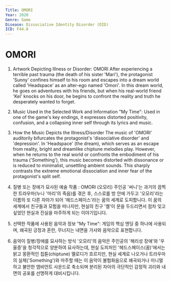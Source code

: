 ```yaml
---
Title: OMORI
Year: 2020
Genre: Game
Disease: Dissociative Identity Disorder (DID)
ICD: F44.8
---
```


# OMORI
1. Artwork Depicting Illness or Disorder: OMORI
After experiencing a terrible past trauma (the death of his sister 'Mari'), the protagonist 'Sunny' confines himself to his room and escapes into a dream world called 'Headspace' as an alter-ego named 'Omori'. In this dream world, he goes on adventures with his friends, but when his real-world friend 'Kel' knocks on his door, he begins to confront the reality and truth he desperately wanted to forget.

2. Music Used in the Selected Work and Information
"My Time": Used in one of the game's key endings, it expresses distorted positivity, confusion, and a collapsing inner self through its lyrics and music.


3. How the Music Depicts the Illness/Disorder
The music of 'OMORI' auditorily bifurcates the protagonist's 'dissociative disorder' and 'depression'. In 'Headspace' (the dream), which serves as an escape from reality, bright and dreamlike chiptune melodies play. However, when he returns to the real world or confronts the embodiment of his trauma ('Something'), this music becomes distorted with dissonance or is reduced to minimalist, unsettling ambient sounds. This sharply contrasts the extreme emotional dissociation and inner fear of the protagonist's split self.

1. 질병 또는 장애가 묘사된 예술 작품
: OMORI (오모리)
주인공 '써니'는 과거의 끔찍한 트라우마(누나 '마리'의 죽음)를 겪은 후, 스스로를 방 안에 가두고 '오모리'라는 이름의 또 다른 자아가 되어 '헤드스페이스'라는 꿈의 세계로 도피합니다. 이 꿈의 세계에서 친구들과 모험을 떠나지만, 현실의 친구 '켈'이 문을 두드리면서 점차 잊고 싶었던 현실과 진실을 마주하게 되는 이야기입니다.

2. 선택한 작품에 사용된 음악과 정보
"My Time": 게임의 핵심 엔딩 중 하나에 사용되며, 왜곡된 긍정과 혼란, 무너지는 내면을 가사와 음악으로 표현합니다.

3. 음악이 질병/장애를 묘사하는 방식
'오모리'의 음악은 주인공의 '해리성 장애'와 '우울증'을 청각적으로 양분하여 묘사하는데, 현실 도피처인 '헤드스페이스(꿈)'에서는 밝고 몽환적인 칩튠(chiptune) 멜로디가 흐르지만, 현실 세계로 나오거나 트라우마의 실체('Something')와 마주할 때는 이 음악이 불협화음으로 왜곡되거나 미니멀하고 불안한 앰비언트 사운드로 축소되며 분리된 자아의 극단적인 감정적 괴리와 내면의 공포를 선명하게 대비시킵니다.
